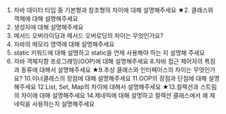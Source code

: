 1. 자바 데이터 타입 중 기본형과 참조형의 차이에 대해 설명해주세요
★2. 클래스와 객체에 대해 설명해주세요
3. 생성자에 대해 설명해주세요
4. 메서드 오버라이딩과 메서드 오버로딩의 차이는 무엇인가요?
5. 자바의 메모리 영역에 대해 설명해주세요
6. static 키워드에 대해 설명하고 static을 언제 사용해야 하는 지 설명해 주세요
7. 자바 객체지향 프로그래밍(OOP)에 대해 설명해주세요
8.자바 접근 제어자의 특징과 동류에 대해서 설명해주세요
★9.추상 클래스와 인터페이스의 차이는 무엇인가요?
10.이너클래스의 장점에 대해 설명해주세요
11.OOP의 장점과 단점에 대해 설명해주세요
12.List, Set, Map의 차이에 대해서 설명해주세요
★13.컬렉션과 스트림의 차이에 대해 설명해주세요
14.제네릭에 대해 설명하고 컬렉션 클래스에서 왜 제네릭을 사용하는지 설명해주세요
